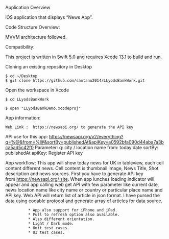 Application Overview

iOS application that displays “News App”.

Code Structure Overview:

 MVVM architecture followed.


Compatibility:

This project is written in Swift 5.0 and requires Xcode 13.1 to build and run.

Cloning an existing repository in  Desktop

    $ cd ~/Desktop
    $ git clone https://github.com/santanu2014/LLyodsBankWork.git

Open the workspace in Xcode

    $ cd LLyodsBankWork

    $ open "LLyodsBankDemo.xcodeproj"

App information:

    Web Link :  https://newsapi.org/ to generate the API key
    
API use for this app: 
    https://newsapi.org/v2/everything?q=%@&from=%@&sortBy=publishedAt&apiKey=a0592bfa090d44aba7a3bca5ad5c42f0
    Parameter: q: city / location name
               from: today date
               sortBy: publishedAt
               apiKey: Register API key
            
App workflow: This app will show today news for UK in tableview, each cell content different news. Cell content is thumbnail image,               News Title, Shot description and news sources. 
              First you have to generate API key from https://newsapi.org/ site.
              When app lunches loading indicator will appear and app calling web get API
              with few parameter like current date, news location name like city name or
              country or particular place name and API key. Web API will return list of article
              in json format. I have pursed the data using codable protocol and generate array of articles for data source.
            
              * App also support for iPhone and iPad.
              * Pull to refresh option also available.
              * Also different orientation.
              * Light / Dark mode.
              * Unit test cases.
              * UI test cases.



